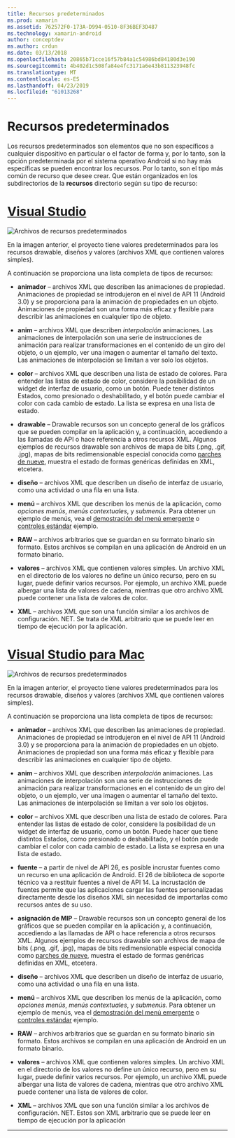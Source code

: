 ```yaml
---
title: Recursos predeterminados
ms.prod: xamarin
ms.assetid: 762572F0-173A-D994-0510-8F36BEF3D487
ms.technology: xamarin-android
author: conceptdev
ms.author: crdun
ms.date: 03/13/2018
ms.openlocfilehash: 20865b71cce16f57b84a1c54986bd84180d3e190
ms.sourcegitcommit: 4b402d1c508fa84e4fc3171a6e43b811323948fc
ms.translationtype: MT
ms.contentlocale: es-ES
ms.lasthandoff: 04/23/2019
ms.locfileid: "61013268"
---
```

# <a name="default-resources"></a>Recursos predeterminados

Los recursos predeterminados son elementos que no son específicos a cualquier dispositivo en particular o el factor de forma y, por lo tanto, son la opción predeterminada por el sistema operativo Android si no hay más específicas se pueden encontrar los recursos. Por lo tanto, son el tipo más común de recurso que desee crear. Que están organizados en los subdirectorios de la **recursos** directorio según su tipo de recurso:

# <a name="visual-studiotabwindows"></a>[Visual Studio](#tab/windows)

![Archivos de recursos predeterminados](default-resources-images/01-resource-files-vs.png)

En la imagen anterior, el proyecto tiene valores predeterminados para los recursos drawable, diseños y valores (archivos XML que contienen valores simples).

A continuación se proporciona una lista completa de tipos de recursos:

-  **animador** &ndash; archivos XML que describen las animaciones de propiedad.
   Animaciones de propiedad se introdujeron en el nivel de API 11 (Android 3.0) y se proporciona para la animación de propiedades en un objeto. Animaciones de propiedad son una forma más eficaz y flexible para describir las animaciones en cualquier tipo de objeto.

-  **anim** &ndash; archivos XML que describen *interpolación* animaciones. Las animaciones de interpolación son una serie de instrucciones de animación para realizar transformaciones en el contenido de un giro del objeto, o un ejemplo, ver una imagen o aumentar el tamaño del texto. Las animaciones de interpolación se limitan a ver solo los objetos.

-  **color** &ndash; archivos XML que describen una lista de estado de colores. Para entender las listas de estado de color, considere la posibilidad de un widget de interfaz de usuario, como un botón.
   Puede tener distintos Estados, como presionado o deshabilitado, y el botón puede cambiar el color con cada cambio de estado. La lista se expresa en una lista de estado.

-  **drawable** &ndash; Drawable recursos son un concepto general de los gráficos que se pueden compilar en la aplicación y, a continuación, accediendo a las llamadas de API o hace referencia a otros recursos XML.
   Algunos ejemplos de recursos drawable son archivos de mapa de bits (.png, .gif, .jpg), mapas de bits redimensionable especial conocida como [parches de nueve](https://developer.android.com/guide/topics/graphics/2d-graphics.html#nine-patch), muestra el estado de formas genéricas definidas en XML, etcetera.
 
-  **diseño** &ndash; archivos XML que describen un diseño de interfaz de usuario, como una actividad o una fila en una lista.

-  **menú** &ndash; archivos XML que describen los menús de la aplicación, como *opciones menús*, *menús contextuales*, y *submenús*. Para obtener un ejemplo de menús, vea el [demostración del menú emergente](https://developer.xamarin.com/samples/monodroid/PopupMenuDemo/) o [controles estándar](https://developer.xamarin.com/samples/mobile/StandardControls/) ejemplo.

-  **RAW** &ndash; archivos arbitrarios que se guardan en su formato binario sin formato. Estos archivos se compilan en una aplicación de Android en un formato binario.

-  **valores** &ndash; archivos XML que contienen valores simples. Un archivo XML en el directorio de los valores no define un único recurso, pero en su lugar, puede definir varios recursos. Por ejemplo, un archivo XML puede albergar una lista de valores de cadena, mientras que otro archivo XML puede contener una lista de valores de color.

-  **XML** &ndash; archivos XML que son una función similar a los archivos de configuración. NET. Se trata de XML arbitrario que se puede leer en tiempo de ejecución por la aplicación.


# <a name="visual-studio-for-mactabmacos"></a>[Visual Studio para Mac](#tab/macos)

![Archivos de recursos predeterminados](default-resources-images/01-resource-files-xs.png)

En la imagen anterior, el proyecto tiene valores predeterminados para los recursos drawable, diseños y valores (archivos XML que contienen valores simples).

A continuación se proporciona una lista completa de tipos de recursos:

-  **animador** &ndash; archivos XML que describen las animaciones de propiedad.
   Animaciones de propiedad se introdujeron en el nivel de API 11 (Android 3.0) y se proporciona para la animación de propiedades en un objeto. Animaciones de propiedad son una forma más eficaz y flexible para describir las animaciones en cualquier tipo de objeto.

-  **anim** &ndash; archivos XML que describen *interpolación* animaciones. Las animaciones de interpolación son una serie de instrucciones de animación para realizar transformaciones en el contenido de un giro del objeto, o un ejemplo, ver una imagen o aumentar el tamaño del texto. Las animaciones de interpolación se limitan a ver solo los objetos.

-  **color** &ndash; archivos XML que describen una lista de estado de colores. Para entender las listas de estado de color, considere la posibilidad de un widget de interfaz de usuario, como un botón.
   Puede hacer que tiene distintos Estados, como presionado o deshabilitado, y el botón puede cambiar el color con cada cambio de estado. La lista se expresa en una lista de estado.

-  **fuente** &ndash; a partir de nivel de API 26, es posible incrustar fuentes como un recurso en una aplicación de Android. El 26 de biblioteca de soporte técnico va a restituir fuentes a nivel de API 14. La incrustación de fuentes permite que las aplicaciones cargar las fuentes personalizadas directamente desde los diseños XML sin necesidad de importarlas como recursos antes de su uso.

-  **asignación de MIP** &ndash; Drawable recursos son un concepto general de los gráficos que se pueden compilar en la aplicación y, a continuación, accediendo a las llamadas de API o hace referencia a otros recursos XML.
   Algunos ejemplos de recursos drawable son archivos de mapa de bits (.png, .gif, .jpg), mapas de bits redimensionable especial conocida como [parches de nueve](https://developer.android.com/guide/topics/graphics/2d-graphics.html#nine-patch), muestra el estado de formas genéricas definidas en XML, etcetera.

-  **diseño** &ndash; archivos XML que describen un diseño de interfaz de usuario, como una actividad o una fila en una lista.

-  **menú** &ndash; archivos XML que describen los menús de la aplicación, como *opciones menús*, *menús contextuales*, y *submenús*. Para obtener un ejemplo de menús, vea el [demostración del menú emergente](https://developer.xamarin.com/samples/monodroid/PopupMenuDemo/) o [controles estándar](https://developer.xamarin.com/samples/mobile/StandardControls/) ejemplo.

-  **RAW** &ndash; archivos arbitrarios que se guardan en su formato binario sin formato. Estos archivos se compilan en una aplicación de Android en un formato binario.

-  **valores** &ndash; archivos XML que contienen valores simples. Un archivo XML en el directorio de los valores no define un único recurso, pero en su lugar, puede definir varios recursos. Por ejemplo, un archivo XML puede albergar una lista de valores de cadena, mientras que otro archivo XML puede contener una lista de valores de color.

-  **XML** &ndash; archivos XML que son una función similar a los archivos de configuración. NET. Estos son XML arbitrario que se puede leer en tiempo de ejecución por la aplicación

-----
